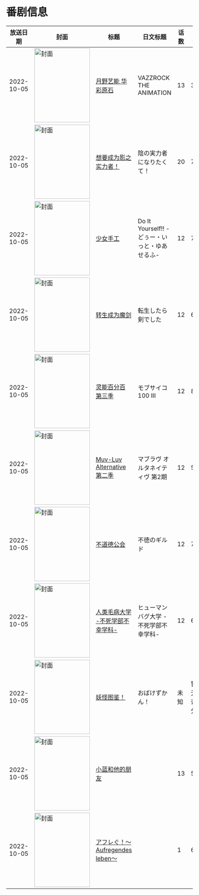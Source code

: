 # 番剧信息

|放送日期|封面|标题|日文标题|话数|评分|评分人数|
|---|---|---|---|---|---|---|
|2022-10-05|<img src="//lain.bgm.tv/pic/cover/c/9a/f2/318869_UoggG.jpg" alt="封面" style="width:150px;height:200px;object-fit:cover;">|[月野艺能 华彩原石](https://bangumi.tv/subject/318869)|VAZZROCK THE ANIMATION|13|3.8|16人评分|
|2022-10-05|<img src="//lain.bgm.tv/pic/cover/c/39/96/329114_mB55b.jpg" alt="封面" style="width:150px;height:200px;object-fit:cover;">|[想要成为影之实力者！](https://bangumi.tv/subject/329114)|陰の実力者になりたくて！|20|7.1|9754人评分|
|2022-10-05|<img src="//lain.bgm.tv/pic/cover/c/ba/28/331445_cUsfp.jpg" alt="封面" style="width:150px;height:200px;object-fit:cover;">|[少女手工](https://bangumi.tv/subject/331445)|Do It Yourself!! -どぅー・いっと・ゆあせるふ-|12|7.2|3937人评分|
|2022-10-05|<img src="//lain.bgm.tv/pic/cover/c/e5/10/350224_GkByG.jpg" alt="封面" style="width:150px;height:200px;object-fit:cover;">|[转生成为魔剑](https://bangumi.tv/subject/350224)|転生したら剣でした|12|6.1|2793人评分|
|2022-10-05|<img src="//lain.bgm.tv/pic/cover/c/ac/c4/353605_t8jsh.jpg" alt="封面" style="width:150px;height:200px;object-fit:cover;">|[灵能百分百 第三季](https://bangumi.tv/subject/353605)|モブサイコ100 Ⅲ|12|8.1|8600人评分|
|2022-10-05|<img src="//lain.bgm.tv/pic/cover/c/c0/1c/363263_aP9c9.jpg" alt="封面" style="width:150px;height:200px;object-fit:cover;">|[Muv-Luv Alternative 第二季](https://bangumi.tv/subject/363263)|マブラヴ オルタネイティヴ 第2期|12|5.6|514人评分|
|2022-10-05|<img src="//lain.bgm.tv/pic/cover/c/c3/52/373712_WAhb0.jpg" alt="封面" style="width:150px;height:200px;object-fit:cover;">|[不道德公会](https://bangumi.tv/subject/373712)|不徳のギルド|12|7.1|4929人评分|
|2022-10-05|<img src="//lain.bgm.tv/pic/cover/c/bd/bc/386469_SbzFx.jpg" alt="封面" style="width:150px;height:200px;object-fit:cover;">|[人类毛病大学 -不死学部不幸学科-](https://bangumi.tv/subject/386469)|ヒューマンバグ大学 -不死学部不幸学科-|12|6.4|236人评分|
|2022-10-05|<img src="//lain.bgm.tv/pic/cover/c/a3/10/395810_n76H4.jpg" alt="封面" style="width:150px;height:200px;object-fit:cover;">|[妖怪图鉴！](https://bangumi.tv/subject/395810)|おばけずかん！|未知|暂无评分|少于10人评分|
|2022-10-05|<img src="//lain.bgm.tv/pic/cover/c/48/64/402198_ET8wo.jpg" alt="封面" style="width:150px;height:200px;object-fit:cover;">|[小蓝和他的朋友](https://bangumi.tv/subject/402198)||13|5.1|10人评分|
|2022-10-05|<img src="//lain.bgm.tv/pic/cover/c/6c/9d/404041_hYzvf.jpg" alt="封面" style="width:150px;height:200px;object-fit:cover;">|[アフレぐ！〜Aufregendes leben〜](https://bangumi.tv/subject/404041)||1|6.1|42人评分|
